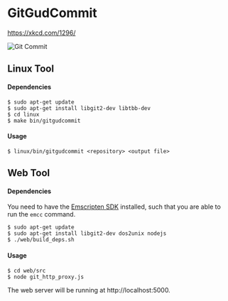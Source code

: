 GitGudCommit
===

https://xkcd.com/1296/


![Git Commit](https://imgs.xkcd.com/comics/git_commit.png "Git Commit")

Linux Tool
---

#### Dependencies

```
$ sudo apt-get update
$ sudo apt-get install libgit2-dev libtbb-dev
$ cd linux
$ make bin/gitgudcommit
```

#### Usage

```
$ linux/bin/gitgudcommit <repository> <output file>
```

Web Tool
---

#### Dependencies

You need to have the [Emscripten SDK](https://kripken.github.io/emscripten-site/docs/getting_started/downloads.html)
installed, such that you are able to run the `emcc` command.

```
$ sudo apt-get update
$ sudo apt-get install libgit2-dev dos2unix nodejs
$ ./web/build_deps.sh
```

#### Usage

```
$ cd web/src
$ node git_http_proxy.js
```

The web server will be running at http://localhost:5000.